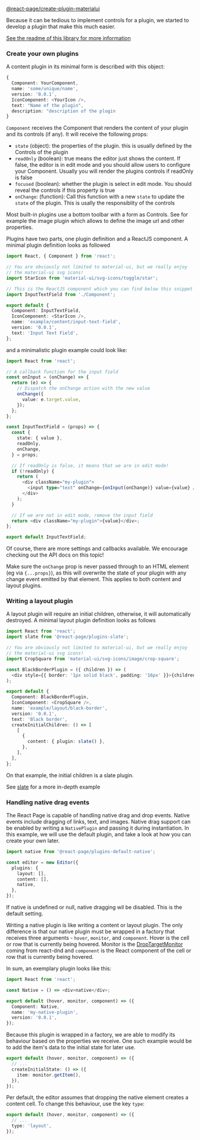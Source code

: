 [@react-page/create-plugin-materialui](https://www.npmjs.com/package/@react-page/create-plugin-materialui)

Because it can be tedious to implement controls for a plugin, we started to develop a plugin that make this much easier.

[See the readme of this library for more information](https://github.com/react-page/react-page/tree/master/packages/plugins/createPluginMaterialUi)

### Create your own plugins

A content plugin in its minimal form is described with this object:

```typescript
{
  Component: YourComponent,
  name: 'some/unique/name',
  version: '0.0.1',
  IconComponent: <YourIcon />,
  text: "Name of the plugin",
  description: "description of the plugin
}
```

`Component` receives the Component that renders the content of your plugin and its controls (if any). It will receive the following props:

- `state` (object): the properties of the plugin. this is usually defined by the Controls of the plugin
- `readOnly` (boolean): true means the editor just shows the content. If false, the editor is in edit mode and you should allow users to configure your Component. Usually you will render the plugins controls if readOnly is false
- `focused` (boolean): whether the plugin is select in edit mode. You should reveal the controls if this property is true
- `onChange`: (function): Call this function with a new `state` to update the `state` of the plugin. This is usally the responsiblity of the controls

Most built-in plugins use a bottom toolbar with a form as Controls. See for example the image plugin which allows to define the image url and other properties.

Plugins have two parts, one plugin definition and a ReactJS component. A minimal plugin definition looks as followed

```typescript
import React, { Component } from 'react';

// You are obviously not limited to material-ui, but we really enjoy
// the material-ui svg icons!
import StarIcon from 'material-ui/svg-icons/toggle/star';

// This is the ReactJS component which you can find below this snippet
import InputTextField from './Component';

export default {
  Component: InputTextField,
  IconComponent: <StarIcon />,
  name: 'example/content/input-text-field',
  version: '0.0.1',
  text: 'Input Text Field',
};
```

and a minimalistic plugin example could look like:

```typescript
import React from 'react';

// A callback function for the input field
const onInput = (onChange) => {
  return (e) => {
    // Dispatch the onChange action with the new value
    onChange({
      value: e.target.value,
    });
  };
};

const InputTextField = (props) => {
  const {
    state: { value },
    readOnly,
    onChange,
  } = props;

  // If readOnly is false, it means that we are in edit mode!
  if (!readOnly) {
    return (
      <div className="my-plugin">
        <input type="text" onChange={onInput(onChange)} value={value} />
      </div>
    );
  }

  // If we are not in edit mode, remove the input field
  return <div className="my-plugin">{value}</div>;
};

export default InputTextField;
```

Of course, there are more settings and callbacks available. We encourage checking out the API docs on this topic!

Make sure the `onChange` prop is never passed through to an HTML element (eg via `{...props}`), as this will overwrite the state of your plugin with any change event emitted by that element. This applies to both content and layout plugins.

### Writing a layout plugin

A layout plugin will require an initial children, otherwise, it will automatically destroyed. A minimal layout plugin definition looks as follows

```typescript
import React from 'react';
import slate from '@react-page/plugins-slate';

// You are obviously not limited to material-ui, but we really enjoy
// the material-ui svg icons!
import CropSquare from 'material-ui/svg-icons/image/crop-square';

const BlackBorderPlugin = ({ children }) => (
  <div style={{ border: '1px solid black', padding: '16px' }}>{children}</div>
);

export default {
  Component: BlackBorderPlugin,
  IconComponent: <CropSquare />,
  name: 'example/layout/black-border',
  version: '0.0.1',
  text: 'Black border',
  createInitialChildren: () => [
    [
      {
        content: { plugin: slate() },
      },
    ],
  ],
};
```

On that example, the initial children is a slate plugin.

See [slate](./slate.md) for a more in-depth example

### Handling native drag events

The React Page is capable of handling native drag and drop events. Native events include dragging of links, text,
and images. Native drag support can be enabled by writing a `NativePlugin` and passing it during instantiation.
In this example, we will use the default plugin, and take a look at how you can create your own later.

```typescript
import native from '@react-page/plugins-default-native';

const editor = new Editor({
  plugins: {
    layout: [],
    content: [],
    native,
  },
});
```

If native is undefined or null, native dragging wil be disabled. This is the default setting.

Writing a native plugin is like writing a content or layout plugin. The only difference is that our native plugin must
be wrapped in a factory that receives three arguments - `hover`, `monitor`, and `component`. Hover is the cell or row
that is currently being hovered. Monitor is the [DropTargetMonitor](https://react-dnd.github.io/react-dnd/docs-drop-target-monitor.html)
coming from react-dnd and `component` is the React component of the cell or row that is currently being hovered.

In sum, an exemplary plugin looks like this:

```typescript
import React from 'react';

const Native = () => <div>native</div>;

export default (hover, monitor, component) => ({
  Component: Native,
  name: 'my-native-plugin',
  version: '0.0.1',
});
```

Because this plugin is wrapped in a factory, we are able to modify its behaviour based on the properties we receive.
One such example would be to add the item's data to the initial state for later use.

```typescript
export default (hover, monitor, component) => ({
  // ...
  createInitialState: () => ({
    item: monitor.getItem(),
  }),
});
```

Per default, the editor assumes that dropping the native element creates a content cell. To change this behaviour, use
the key `type`:

```typescript
export default (hover, monitor, component) => ({
  // ...
  type: 'layout',
});
```
